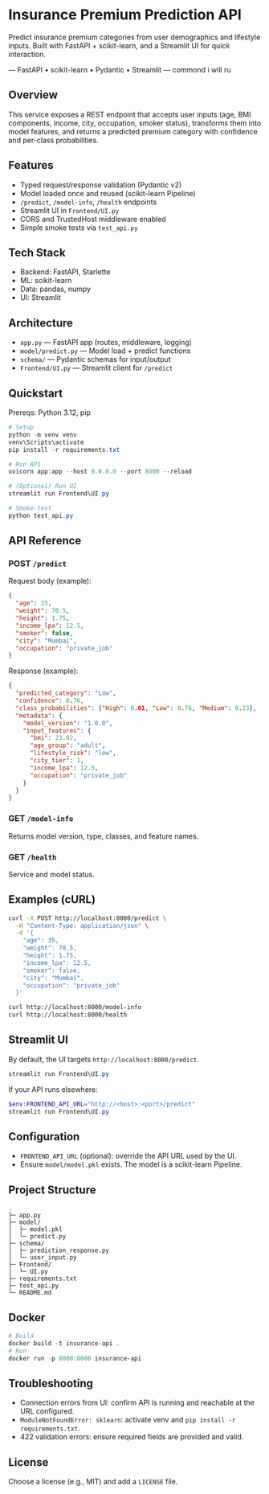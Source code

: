 # Insurance Premium Prediction API

Predict insurance premium categories from user demographics and lifestyle inputs. Built with FastAPI + scikit-learn, and a Streamlit UI for quick interaction.

— FastAPI • scikit-learn • Pydantic • Streamlit —
commond i will ru
## Overview
This service exposes a REST endpoint that accepts user inputs (age, BMI components, income, city, occupation, smoker status), transforms them into model features, and returns a predicted premium category with confidence and per-class probabilities.

## Features
- Typed request/response validation (Pydantic v2)
- Model loaded once and reused (scikit-learn Pipeline)
- `/predict`, `/model-info`, `/health` endpoints
- Streamlit UI in `Frontend/UI.py`
- CORS and TrustedHost middleware enabled
- Simple smoke tests via `test_api.py`

## Tech Stack
- Backend: FastAPI, Starlette
- ML: scikit-learn
- Data: pandas, numpy
- UI: Streamlit

## Architecture
- `app.py` — FastAPI app (routes, middleware, logging)
- `model/predict.py` — Model load + predict functions
- `schema/` — Pydantic schemas for input/output
- `Frontend/UI.py` — Streamlit client for `/predict`

## Quickstart
Prereqs: Python 3.12, pip

```powershell
# Setup
python -m venv venv
venv\Scripts\activate
pip install -r requirements.txt

# Run API
uvicorn app:app --host 0.0.0.0 --port 8000 --reload

# (Optional) Run UI
streamlit run Frontend\UI.py

# Smoke-test
python test_api.py
```

## API Reference
### POST `/predict`
Request body (example):
```json
{
  "age": 35,
  "weight": 70.5,
  "height": 1.75,
  "income_lpa": 12.5,
  "smoker": false,
  "city": "Mumbai",
  "occupation": "private_job"
}
```
Response (example):
```json
{
  "predicted_category": "Low",
  "confidence": 0.76,
  "class_probabilities": {"High": 0.01, "Low": 0.76, "Medium": 0.23},
  "metadata": {
    "model_version": "1.0.0",
    "input_features": {
      "bmi": 23.02,
      "age_group": "adult",
      "lifestyle_risk": "low",
      "city_tier": 1,
      "income_lpa": 12.5,
      "occupation": "private_job"
    }
  }
}
```

### GET `/model-info`
Returns model version, type, classes, and feature names.

### GET `/health`
Service and model status.

## Examples (cURL)
```bash
curl -X POST http://localhost:8000/predict \
  -H "Content-Type: application/json" \
  -d '{
    "age": 35,
    "weight": 70.5,
    "height": 1.75,
    "income_lpa": 12.5,
    "smoker": false,
    "city": "Mumbai",
    "occupation": "private_job"
  }'

curl http://localhost:8000/model-info
curl http://localhost:8000/health
```

## Streamlit UI
By default, the UI targets `http://localhost:8000/predict`.
```powershell
streamlit run Frontend\UI.py
```
If your API runs elsewhere:
```powershell
$env:FRONTEND_API_URL="http://<host>:<port>/predict"
streamlit run Frontend\UI.py
```

## Configuration
- `FRONTEND_API_URL` (optional): override the API URL used by the UI.
- Ensure `model/model.pkl` exists. The model is a scikit-learn Pipeline.

## Project Structure
```
.
├─ app.py
├─ model/
│  ├─ model.pkl
│  └─ predict.py
├─ schema/
│  ├─ prediction_response.py
│  └─ user_input.py
├─ Frontend/
│  └─ UI.py
├─ requirements.txt
├─ test_api.py
└─ README.md
```

## Docker
```powershell
# Build
docker build -t insurance-api .
# Run
docker run -p 8000:8000 insurance-api
```

## Troubleshooting
- Connection errors from UI: confirm API is running and reachable at the URL configured.
- `ModuleNotFoundError: sklearn`: activate venv and `pip install -r requirements.txt`.
- 422 validation errors: ensure required fields are provided and valid.

## License
Choose a license (e.g., MIT) and add a `LICENSE` file.
